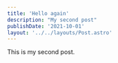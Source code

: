 ```yaml
---
title: 'Hello again'
description: "My second post"
publishDate: '2021-10-01'
layout: '../../layouts/Post.astro'
---
```


This is my second post.
